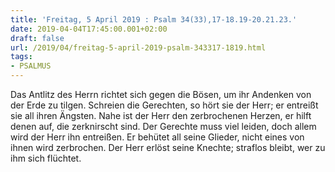 ```yaml
---
title: 'Freitag, 5 April 2019 : Psalm 34(33),17-18.19-20.21.23.'
date: 2019-04-04T17:45:00.001+02:00
draft: false
url: /2019/04/freitag-5-april-2019-psalm-343317-1819.html
tags: 
- PSALMUS
---
```


Das Antlitz des Herrn richtet sich gegen die Bösen, um ihr Andenken von der Erde zu tilgen. Schreien die Gerechten, so hört sie der Herr; er entreißt sie all ihren Ängsten. Nahe ist der Herr den zerbrochenen Herzen, er hilft denen auf, die zerknirscht sind. Der Gerechte muss viel leiden, doch allem wird der Herr ihn entreißen. Er behütet all seine Glieder, nicht eines von ihnen wird zerbrochen. Der Herr erlöst seine Knechte; straflos bleibt, wer zu ihm sich flüchtet.